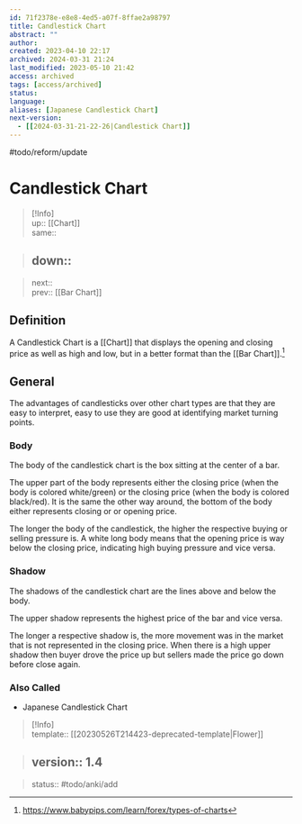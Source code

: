 ```yaml
---
id: 71f2378e-e8e8-4ed5-a07f-8ffae2a98797
title: Candlestick Chart
abstract: ""
author: 
created: 2023-04-10 22:17
archived: 2024-03-31 21:24
last_modified: 2023-05-10 21:42
access: archived
tags: [access/archived]
status: 
language: 
aliases: [Japanese Candlestick Chart]
next-version:
  - [[2024-03-31-21-22-26|Candlestick Chart]]
---
```

#todo/reform/update 

# Candlestick Chart

> [!Info]  
> up:: [[Chart]]  
> same::  
>

> down::
> ---  

>
> next::  
> prev:: [[Bar Chart]]

## Definition

A Candlestick Chart is a [[Chart]] that displays the opening and closing price as well as high and low, but in a better format than the [[Bar Chart]].[^1]

## General

The advantages of candlesticks over other chart types are that they are easy to interpret, easy to use they are good at identifying market turning points. 

### Body

The body of the candlestick chart is the box sitting at the center of a bar.

The upper part of the body represents either the closing price (when the body is colored white/green) or the closing price (when the body is colored black/red). It is the same the other way around, the bottom of the body either represents closing or or opening price.

The longer the body of the candlestick, the higher the respective buying or selling pressure is. A white long body means that the opening price is way below the closing price, indicating high buying pressure and vice versa.

### Shadow

The shadows of the candlestick chart are the lines above and below the body.

The upper shadow represents the highest price of the bar and vice versa.

The longer a respective shadow is, the more movement was in the market that is not represented in the closing price. When there is a high upper shadow then buyer drove the price up but sellers made the price go down before close again.

### Also Called

- Japanese Candlestick Chart

> [!Info]  
> template:: [[20230526T214423-deprecated-template|Flower]]  
>

> version:: 1.4
> ---  

>
> status:: #todo/anki/add

[^1]: <https://www.babypips.com/learn/forex/types-of-charts>
